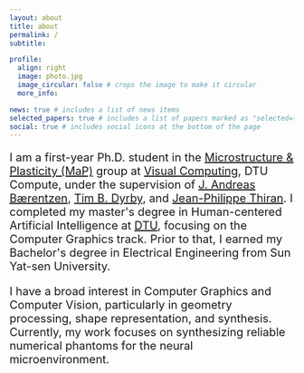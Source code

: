 ```yaml
---
layout: about
title: about
permalink: /
subtitle: 

profile:
  align: right
  image: photo.jpg
  image_circular: false # crops the image to make it circular
  more_info: 

news: true # includes a list of news items
selected_papers: true # includes a list of papers marked as "selected={true}"
social: true # includes social icons at the bottom of the page
---
```

<div style="font-size: 20px;">
<p>I am a first-year Ph.D. student in the <a href="https://map.compute.dtu.dk/">Microstructure & Plasticity (MaP)</a> group at <a href="https://orbit.dtu.dk/en/organisations/visual-computing">Visual Computing</a>, DTU Compute, under the supervision of <a href="https://people.compute.dtu.dk/janba/">J. Andreas Bærentzen</a>, <a href="https://orbit.dtu.dk/en/persons/tim-bj%C3%B8rn-dyrby">Tim B. Dyrby</a>, and <a href="https://www.epfl.ch/labs/lts5/thiran.html/">Jean-Philippe Thiran</a>. I completed my master's degree in Human-centered Artificial Intelligence at <a href="https://www.dtu.dk/english/">DTU</a>, focusing on the Computer Graphics track. Prior to that, I earned my Bachelor's degree in Electrical Engineering from Sun Yat-sen University</a>.</p>
    
<p>I have a broad interest in Computer Graphics and Computer Vision, particularly in geometry processing, shape representation, and synthesis. Currently, my work focuses on synthesizing reliable numerical phantoms for the neural microenvironment.</p>
</div>
